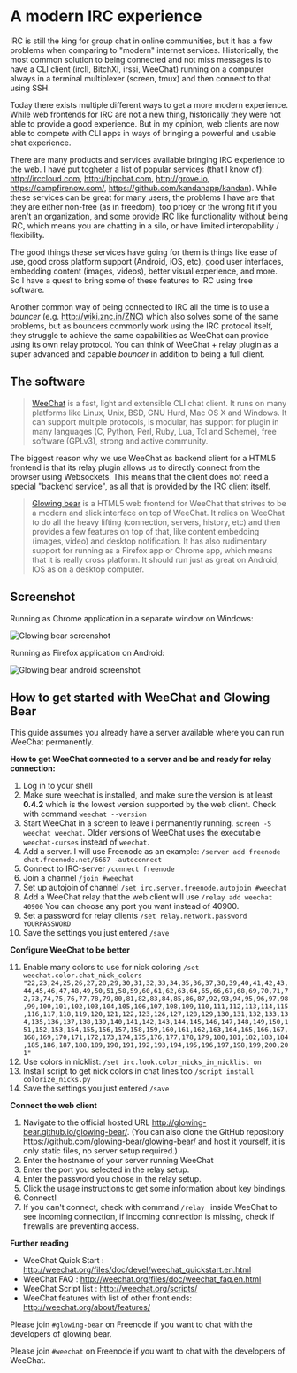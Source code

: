 A modern IRC experience
=======================

IRC is still the king for group chat in online communities, but it has a few problems when comparing to "modern" internet services. Historically, the most common solution to being connected and not miss messages is to have a CLI client (ircII, BitchXI, irssi, WeeChat) running on a computer always in a terminal multiplexer (screen, tmux) and then connect to that using SSH.

Today there exists multiple different ways to get a more modern experience. While web frontends for IRC are not a new thing, historically they were not able to provide a good experience. But in my opinion, web clients are now able to compete with CLI apps in ways of bringing a powerful and usable chat experience. 


There are many products and services available bringing IRC experience to the web. I have put togheter a list of popular services (that I know of): <http://irccloud.com>, <http://hipchat.com>, <http://grove.io>, <https://campfirenow.com/>, <https://github.com/kandanapp/kandan>). While these services can be great for many users, the problems I have are that they are either non-free (as in freedom), too pricey or the wrong fit if you aren't an organization, and some provide IRC like functionality without being IRC, which means you are chatting in a silo, or have limited interopability / flexibility.  

The good things these services have going for them is things like ease of use, good cross platform support (Android, iOS, etc), good user interfaces, embedding content (images, videos), better visual experience, and more. So I have a quest to bring some of these features to IRC using free software.

Another common way of being connected to IRC all the time is to use a *bouncer* (e.g. <http://wiki.znc.in/ZNC>) which also solves some of the same problems, but as bouncers commonly work using the IRC protocol itself, they struggle to achieve the same capabilities as WeeChat can provide using its own relay protocol. You can think of WeeChat + relay plugin as a super advanced and capable *bouncer* in addition to being a full client.

The software
------------

> [WeeChat][1] is a fast, light and extensible CLI chat client. It runs on many platforms like Linux, Unix, BSD, GNU Hurd, Mac OS X and Windows. It can support multiple protocols, is modular, has support for plugin in many languages (C, Python, Perl, Ruby, Lua, Tcl and Scheme), free software (GPLv3), strong and active community.

The biggest reason why we use WeeChat as backend client for a HTML5 frontend is that its relay plugin allows us to directly connect from the browser using Websockets. This means that the client does not need a special "backend service", as all that is provided by the IRC client itself.
  
> [Glowing bear][2] is a HTML5 web frontend for WeeChat that strives to be a modern and slick interface on top of WeeChat. It relies on WeeChat to do all the heavy lifting (connection, servers, history, etc) and then provides a few features on top of that, like content embedding (images, video) and desktop notification. It has also rudimentary support for running as a Firefox app or Chrome app, which means that it is really cross platform. It should run just as great on Android, IOS as on a desktop computer.


Screenshot
----------
Running as Chrome application in a separate window on Windows:

![Glowing bear screenshot][3]

Running as Firefox application on Android:

![Glowing bear android screenshot][4]

How to get started with WeeChat and Glowing Bear
-----------------

This guide assumes you already have a server available where you can run WeeChat permanently.


**How to get WeeChat connected to a server and be and ready for relay connection:**

  1. Log in to your shell
  2. Make sure weechat is installed, and make sure the version is at least **0.4.2** which is the lowest version supported by the web client. Check with command `weechat --version ` 
  3. Start  WeeChat in a screen to leave i permanently running. ` screen -S weechat weechat `.  Older versions of WeeChat uses the executable `weechat-curses` instead of `weechat`.
  4. Add a server. I will use Freenode as an example: `/server add freenode chat.freenode.net/6667 -autoconnect `
  5. Connect to IRC-server ` /connect freenode `
  6. Join a channel ` /join #weechat `
  7. Set up autojoin of channel ` /set irc.server.freenode.autojoin #weechat `
  8. Add a WeeChat relay that the web client will use  ` /relay add weechat 40900 ` You can choose any port you want instead of 40900.
  9. Set a password for relay clients  ` /set relay.network.password YOURPASSWORD `
  10. Save the settings you just entered ` /save `

**Configure WeeChat to be better**
  
  11. Enable many colors to use for nick coloring ` /set weechat.color.chat_nick_colors "22,23,24,25,26,27,28,29,30,31,32,33,34,35,36,37,38,39,40,41,42,43,44,45,46,47,48,49,50,51,58,59,60,61,62,63,64,65,66,67,68,69,70,71,72,73,74,75,76,77,78,79,80,81,82,83,84,85,86,87,92,93,94,95,96,97,98,99,100,101,102,103,104,105,106,107,108,109,110,111,112,113,114,115,116,117,118,119,120,121,122,123,126,127,128,129,130,131,132,133,134,135,136,137,138,139,140,141,142,143,144,145,146,147,148,149,150,151,152,153,154,155,156,157,158,159,160,161,162,163,164,165,166,167,168,169,170,171,172,173,174,175,176,177,178,179,180,181,182,183,184,185,186,187,188,189,190,191,192,193,194,195,196,197,198,199,200,201" `
  12. Use colors in nicklist: ` /set irc.look.color_nicks_in_nicklist on  `
  13. Install script to get nick colors in chat lines too ` /script install colorize_nicks.py `
  14. Save the settings you just entered ` /save `

**Connect the web client**
 
  1. Navigate to the official hosted URL <http://glowing-bear.github.io/glowing-bear/>. (You can also clone the GitHub repository <https://github.com/glowing-bear/glowing-bear/> and host it yourself, it is only static files, no server setup required.)
  2. Enter the hostname of your server running WeeChat
  3. Enter the port you selected in the relay setup.
  4. Enter the password you chose in the relay setup.
  5. Click the usage instructions to get some information about key bindings.
  5. Connect!
  6. If you can't connect, check with command `/relay ` inside WeeChat to see incoming connection, if incoming connection is missing, check if firewalls are preventing access.
  
**Further reading**

  - WeeChat Quick Start : <http://weechat.org/files/doc/devel/weechat_quickstart.en.html>
  - WeeChat FAQ : <http://weechat.org/files/doc/weechat_faq.en.html>
  - WeeChat Script list : <http://weechat.org/scripts/>
  - WeeChat features with list of other front ends: <http://weechat.org/about/features/>

Please join `#glowing-bear` on Freenode if you want to chat with the developers of glowing bear.

Please join `#weechat` on Freenode if you want to chat with the developers of WeeChat.


  
  [1]: http://weechat.org
  [2]: http://cormier.github.io/glowing-bear/
  [3]: http://hveem.no/ss/weechat-web-client720.png
  [4]: http://hveem.no/ss/gb-mobile-new.png
